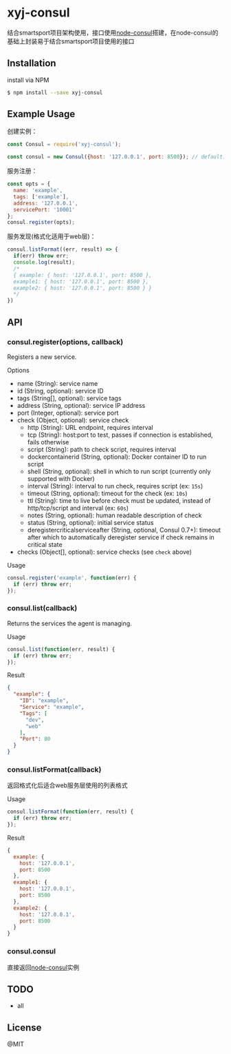 # xyj-consul
结合smartsport项目架构使用，接口使用[node-consul](https://github.com/silas/node-consul)搭建，在node-consul的基础上封装易于结合smartsport项目使用的接口

## Installation
install via NPM

```sh
$ npm install --save xyj-consul
```
## Example Usage

创建实例：
```js
const Consul = require('xyj-consul');

const consul = new Consul({host: '127.0.0.1', port: 8500}); // default: host-127.0.0.1, port-8500
```

服务注册：
```js
const opts = {
  name: 'example',
  tags: ['example'],
  address: '127.0.0.1',
  servicePort: '10001'
};
consul.register(opts);

```

服务发现(格式化适用于web层)：
```js
consul.listFormat((err, result) => {
  if(err) throw err;
  console.log(result);
  /*
  { example: { host: '127.0.0.1', port: 8500 },
  example1: { host: '127.0.0.1', port: 8500 },
  example2: { host: '127.0.0.1', port: 8500 } }
  */
})
```

## API
### consul.register(options, callback)
Registers a new service.

Options

 * name (String): service name
 * id (String, optional): service ID
 * tags (String[], optional): service tags
 * address (String, optional): service IP address
 * port (Integer, optional): service port
 * check (Object, optional): service check
   * http (String): URL endpoint, requires interval
   * tcp (String): host:port to test, passes if connection is established, fails otherwise
   * script (String): path to check script, requires interval
   * dockercontainerid (String, optional): Docker container ID to run script
   * shell (String, optional): shell in which to run script (currently only supported with Docker)
   * interval (String): interval to run check, requires script (ex: `15s`)
   * timeout (String, optional): timeout for the check (ex: `10s`)
   * ttl (String): time to live before check must be updated, instead of http/tcp/script and interval (ex: `60s`)
   * notes (String, optional): human readable description of check
   * status (String, optional): initial service status
   * deregistercriticalserviceafter (String, optional, Consul 0.7+): timeout after
   which to automatically deregister service if check remains in critical state
 * checks (Object[], optional): service checks (see `check` above)

Usage

```js
consul.register('example', function(err) {
  if (err) throw err;
});
```
### consul.list(callback)

Returns the services the agent is managing.

Usage

```js
consul.list(function(err, result) {
  if (err) throw err;
});
```

Result

``` json
{
  "example": {
    "ID": "example",
    "Service": "example",
    "Tags": [
      "dev",
      "web"
    ],
    "Port": 80
  }
}
```

### consul.listFormat(callback)

返回格式化后适合web服务层使用的列表格式

Usage

```js
consul.listFormat(function(err, result) {
  if (err) throw err;
});
```
Result

```js
{ 
  example: { 
    host: '127.0.0.1', 
    port: 8500 
  },
  example1: { 
    host: '127.0.0.1', 
    port: 8500 
  },
  example2: { 
    host: '127.0.0.1', 
    port: 8500 
  }
}
```

### consul.consul

直接返回[node-consul](https://github.com/silas/node-consul)实例

## TODO
* all

## License
@MIT
